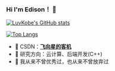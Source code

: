 ### Hi I'm Edison！ 👋
[![LuvKobe's GitHub stats](https://github-readme-stats.vercel.app/api?username=LuvKobe)](https://github.com/anuraghazra/github-readme-stats)

[![Top Langs](https://github-readme-stats.vercel.app/api/top-langs/?username=LuvKobe&layout=compact)](https://github.com/anuraghazra/github-readme-stats)

- 🍉 CSDN：**[飞向星的客机](https://blog.csdn.net/m0_63325890)**
- 🍇 研究方向：云计算、后端开发(C++)
- 🍑 我从来不曾优秀过，也从来不曾放弃过

<!--
LuvKobe/LuvKobe** is a ✨ _special_ ✨ repository because its `README.md` (this file) appears on your GitHub profile.

Here are some ideas to get you started:

- 🔭 I’m currently working on ...
- 🌱 I’m currently learning ...
- 👯 I’m looking to collaborate on ...
- 🤔 I’m looking for help with ...
- 💬 Ask me about ...
- 📫 How to reach me: ...
- 😄 Pronouns: ...
- ⚡ Fun fact: ...
-->
